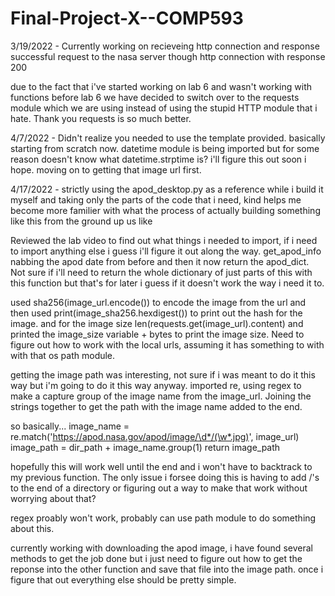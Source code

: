 # Final-Project-X--COMP593

3/19/2022 - Currently working on recieveing http connection and response
successful request to the nasa server though http connection with response 200

due to the fact that i've started working on lab 6 and wasn't working with functions before lab 6 we have decided to switch over to the requests module which we are using instead of using the stupid HTTP module that i hate. Thank you requests is so much better.

4/7/2022 - Didn't realize you needed to use the template provided. basically starting from scratch now. datetime module is being imported but for some reason doesn't know what datetime.strptime is? i'll figure this out soon i hope. moving on to getting that image url first.

4/17/2022 - strictly using the apod_desktop.py as a reference while i build it myself and taking only the parts of the code that i need, kind helps me become more familier with what the process of actually building something like this from the ground up us like

Reviewed the lab video to find out what things i needed to import, if i need to import anything else i guess i'll figure it out along the way. get_apod_info nabbing the apod date from before and then it now return the apod_dict. Not sure if i'll need to return the whole dictionary of just parts of this with this function but that's for later i guess if it doesn't work the way i need it to.

used sha256(image_url.encode()) to encode the image from the url and then used print(image_sha256.hexdigest()) to print out the hash for the image. and for the image size len(requests.get(image_url).content) and printed the image_size variable + bytes to print the image size. Need to figure out how to work with the local urls, assuming it has something to with with that os path module.

getting the image path was interesting, not sure if i was meant to do it this way but i'm going to do it this way anyway. imported re, using regex to make a capture group of the image name from the image_url. Joining the strings together to get the path with the image name added to the end.

so basically...
image_name = re.match('https://apod.nasa.gov/apod/image/\d*/(\w*.jpg)', image_url)
image_path = dir_path + image_name.group(1)
return image_path
    
hopefully this will work well until the end and i won't have to backtrack to my previous function.
The only issue i forsee doing this is having to add /'s to the end of a directory or figuring out a way to make that work without worrying about that?

regex proably won't work, probably can use path module to do something about this.

currently working with downloading the apod image, i have found several methods to get the job done but i just need to figure out how to get the reponse into the other function and save that file into the image path. once i figure that out everything else should be pretty simple.
